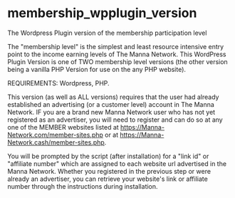 # membership_wpplugin_version
The Wordpress Plugin version of the membership participation level


The "membership level" is the simplest and least resource intensive entry point to the income earning levels of The Manna Network. This WordPress Plugin Version is one of TWO membership level versions (the other version being a vanilla PHP Version for use on the any PHP website).

REQUIREMENTS: Wordpress, PHP.

This version (as well as ALL versions) requires that the user had already established an advertising (or a customer level) account in The Manna Network. IF you are a brand new Manna Network user who has not yet registered as an advertiser, you will need to register and can do so at any one of the MEMBER websites listed at https://Manna-Network.com/member-sites.php or at https://Manna-Network.cash/member-sites.php.

You will be prompted by the script (after installation) for a "link id" or "affiliate number" which are assigned to each website url advertised in the Manna Network. Whether you registered in the previous step or were already an advertiser, you can retrieve your website's link or affiliate number through the instructions during installation.

